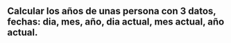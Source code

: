 ## Calcular los años de unas persona con 3 datos, fechas: dia, mes, año, dia actual, mes actual, año actual.